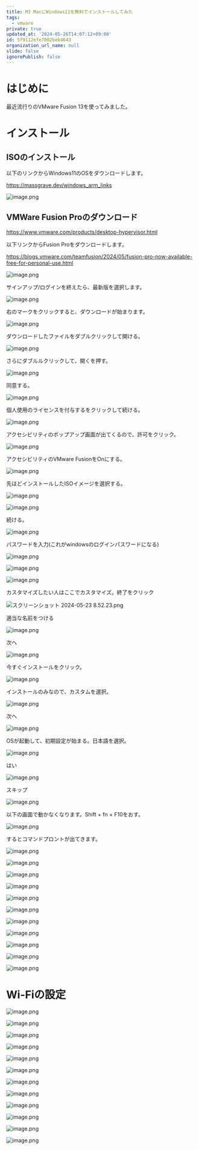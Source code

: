 ```yaml
---
title: M3 MacにWindows11を無料でインストールしてみた
tags:
  - vmware
private: true
updated_at: '2024-05-26T14:07:12+09:00'
id: 5f9112efe7002beb4643
organization_url_name: null
slide: false
ignorePublish: false
---
```

# はじめに

最近流行りのVMware Fusion 13を使ってみました。

# インストール

## ISOのインストール

以下のリンクからWindows11のOSをダウンロードします。

https://massgrave.dev/windows_arm_links

![image.png](https://qiita-image-store.s3.ap-northeast-1.amazonaws.com/0/156096/01019657-09e0-3ed3-b05d-ea732853df4a.png)

## VMWare Fusion Proのダウンロード

https://www.vmware.com/products/desktop-hypervisor.html

以下リンクからFusion Proをダウンロードします。

https://blogs.vmware.com/teamfusion/2024/05/fusion-pro-now-available-free-for-personal-use.html

![image.png](https://qiita-image-store.s3.ap-northeast-1.amazonaws.com/0/156096/fb775d12-019f-a658-ddc2-81ef6468a2b9.png)

サインアップ/ログインを終えたら、最新版を選択します。

![image.png](https://qiita-image-store.s3.ap-northeast-1.amazonaws.com/0/156096/c7bbfaf5-2d21-7689-334a-a5644ef4a90c.png)

右のマークをクリックすると、ダウンロードが始まります。

![image.png](https://qiita-image-store.s3.ap-northeast-1.amazonaws.com/0/156096/a09604ce-8bd0-4839-c746-2f2ca9541099.png)


ダウンロードしたファイルをダブルクリックして開ける。

![image.png](https://qiita-image-store.s3.ap-northeast-1.amazonaws.com/0/156096/64e970a7-8449-8a7e-dafc-e10de0f6f21c.png)

さらにダブルルクリックして、開くを押す。

![image.png](https://qiita-image-store.s3.ap-northeast-1.amazonaws.com/0/156096/e755f9fa-9a97-85eb-667b-0be046affc0d.png)

同意する。

![image.png](https://qiita-image-store.s3.ap-northeast-1.amazonaws.com/0/156096/86c32d12-aee1-0a15-9df7-88c134ed18e2.png)

個人使用のライセンスを付与するをクリックして続ける。

![image.png](https://qiita-image-store.s3.ap-northeast-1.amazonaws.com/0/156096/e3831c90-c313-f62a-028f-9cd53c660268.png)

アクセシビリティのポップアップ画面が出てくるので、許可をクリック。

![image.png](https://qiita-image-store.s3.ap-northeast-1.amazonaws.com/0/156096/aef343a4-0b06-366b-4814-c2d4bcd17e2c.png)

アクセシビリティのVMware FusionをOnにする。

![image.png](https://qiita-image-store.s3.ap-northeast-1.amazonaws.com/0/156096/9b2fe944-a4c0-c117-93ef-b732576d8c72.png)

先ほどインストールしたISOイメージを選択する。

![image.png](https://qiita-image-store.s3.ap-northeast-1.amazonaws.com/0/156096/1a213304-4896-56c5-c1a8-bf34b31eeb37.png)

![image.png](https://qiita-image-store.s3.ap-northeast-1.amazonaws.com/0/156096/b1201bfe-c9cd-7f8d-265f-64826ead455e.png)

続ける。

![image.png](https://qiita-image-store.s3.ap-northeast-1.amazonaws.com/0/156096/dd3e7f31-9a8c-5b0b-dba5-dcd2f9f9238c.png)

パスワードを入力(これがwindowsのログインパスワードになる)

![image.png](https://qiita-image-store.s3.ap-northeast-1.amazonaws.com/0/156096/f3209a18-5fc7-4203-fe58-da90e3ad2f8c.png)

![image.png](https://qiita-image-store.s3.ap-northeast-1.amazonaws.com/0/156096/b8920e23-e13f-d528-529b-e5c461b70539.png)

![image.png](https://qiita-image-store.s3.ap-northeast-1.amazonaws.com/0/156096/84a7fa97-f265-0a23-05c2-fbcb8b6cf472.png)

カスタマイズしたい人はここでカスタマイズ。終了をクリック


![スクリーンショット 2024-05-23 8.52.23.png](https://qiita-image-store.s3.ap-northeast-1.amazonaws.com/0/156096/bb2857a5-3e18-cd43-49f6-2b487827347c.png)

適当な名前をつける

![image.png](https://qiita-image-store.s3.ap-northeast-1.amazonaws.com/0/156096/92071f3a-8fe4-f624-8bf5-6c0ead9478a8.png)

次へ

![image.png](https://qiita-image-store.s3.ap-northeast-1.amazonaws.com/0/156096/ca193cf7-5a20-bfba-b5fc-c8580f80b022.png)

今すぐインストールをクリック。

![image.png](https://qiita-image-store.s3.ap-northeast-1.amazonaws.com/0/156096/ccac3211-b12f-ff79-0c8b-9aa530c634cc.png)

インストールのみなので、カスタムを選択。

![image.png](https://qiita-image-store.s3.ap-northeast-1.amazonaws.com/0/156096/0840f10e-d8a4-9d52-81f0-a8d6bdc76f3d.png)

次へ

![image.png](https://qiita-image-store.s3.ap-northeast-1.amazonaws.com/0/156096/75335d3c-c532-02a4-79de-38c7b7cabc45.png)

OSが起動して、初期設定が始まる。日本語を選択。

![image.png](https://qiita-image-store.s3.ap-northeast-1.amazonaws.com/0/156096/2fd4bba0-44d1-629c-ab6f-e43db5e8fe79.png)

はい

![image.png](https://qiita-image-store.s3.ap-northeast-1.amazonaws.com/0/156096/dbdfe654-f13e-bd65-5817-6fd6cdafad89.png)

スキップ

![image.png](https://qiita-image-store.s3.ap-northeast-1.amazonaws.com/0/156096/f1718b86-4bac-c4d5-b312-1f566b8d3453.png)

以下の画面で動かなくなります。Shift + fn + F10をおす。

![image.png](https://qiita-image-store.s3.ap-northeast-1.amazonaws.com/0/156096/8cd3551a-4756-4272-c7ec-ea07e36f708f.png)

するとコマンドプロントが出てきます。

![image.png](https://qiita-image-store.s3.ap-northeast-1.amazonaws.com/0/156096/8b1fa306-987f-54d1-d880-fe763ad8b9c1.png)

![image.png](https://qiita-image-store.s3.ap-northeast-1.amazonaws.com/0/156096/a22fb731-af2a-1bba-add2-27d6e7b9f9d0.png)

![image.png](https://qiita-image-store.s3.ap-northeast-1.amazonaws.com/0/156096/14882661-57ee-b8a4-08ed-cc09a7ece319.png)

![image.png](https://qiita-image-store.s3.ap-northeast-1.amazonaws.com/0/156096/47b18fea-f682-3f2c-53fa-cc03e9cbde0f.png)

![image.png](https://qiita-image-store.s3.ap-northeast-1.amazonaws.com/0/156096/eaaea7f9-a7c2-b753-ff4d-174bb6fd0c5c.png)

![image.png](https://qiita-image-store.s3.ap-northeast-1.amazonaws.com/0/156096/401b5405-1894-e311-7005-b5ab35843c39.png)

![image.png](https://qiita-image-store.s3.ap-northeast-1.amazonaws.com/0/156096/c1535284-f441-9b7e-e124-3ea1134b0a97.png)

![image.png](https://qiita-image-store.s3.ap-northeast-1.amazonaws.com/0/156096/dcf977ac-e3ba-15c1-b8ad-77d47edadfc7.png)

![image.png](https://qiita-image-store.s3.ap-northeast-1.amazonaws.com/0/156096/4e39241c-39a8-b28c-3a7c-59259fdf9c31.png)

![image.png](https://qiita-image-store.s3.ap-northeast-1.amazonaws.com/0/156096/fbbab57e-90bb-d52a-83c5-d18834d6146d.png)

![image.png](https://qiita-image-store.s3.ap-northeast-1.amazonaws.com/0/156096/cc59ca50-d6de-6e32-f1fd-16d7f22d5a1a.png)

# Wi-Fiの設定

![image.png](https://qiita-image-store.s3.ap-northeast-1.amazonaws.com/0/156096/06ca2900-74eb-b60f-7144-9a015297c2d2.png)


![image.png](https://qiita-image-store.s3.ap-northeast-1.amazonaws.com/0/156096/8c73c231-9cbe-b168-dc65-9ce87b0034f1.png)

![image.png](https://qiita-image-store.s3.ap-northeast-1.amazonaws.com/0/156096/17d6f905-5bd3-6508-5618-d0ff4c59257d.png)

![image.png](https://qiita-image-store.s3.ap-northeast-1.amazonaws.com/0/156096/47bceb29-9fae-e9f6-04c9-953a2dbd7b95.png)

![image.png](https://qiita-image-store.s3.ap-northeast-1.amazonaws.com/0/156096/98c995e8-f30b-b649-2ec9-52b8c036a2f6.png)

![image.png](https://qiita-image-store.s3.ap-northeast-1.amazonaws.com/0/156096/41ff0bde-383b-ffea-317f-7089cfd55d6b.png)

![image.png](https://qiita-image-store.s3.ap-northeast-1.amazonaws.com/0/156096/cb2ad73c-e9be-4e61-7f2c-179f3c222270.png)

![image.png](https://qiita-image-store.s3.ap-northeast-1.amazonaws.com/0/156096/b7c5db3a-46c3-3460-e76d-26efdf71a43d.png)

![image.png](https://qiita-image-store.s3.ap-northeast-1.amazonaws.com/0/156096/bc42d6e4-b791-c515-1fae-d42541a62cb8.png)


![image.png](https://qiita-image-store.s3.ap-northeast-1.amazonaws.com/0/156096/c7d03ba3-897f-3102-2f0c-506873100492.png)


![image.png](https://qiita-image-store.s3.ap-northeast-1.amazonaws.com/0/156096/c4a61661-ed8c-9d4c-5998-19ffcedca49a.png)

![image.png](https://qiita-image-store.s3.ap-northeast-1.amazonaws.com/0/156096/fb189c9d-0fb7-e9ac-179f-6db006f98281.png)

